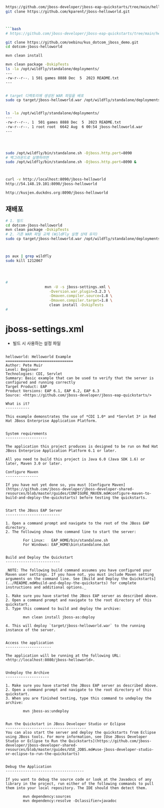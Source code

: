 
```bash
https://github.com/jboss-developer/jboss-eap-quickstarts/tree/main/helloworld
git clone https://github.com/kparent/jboss-helloworld.git



```bash
# https://github.com/jboss-developer/jboss-eap-quickstarts/tree/main/helloworld

git clone https://github.com/oebinu/kus_dotcom_jboss_demo.git
cd dotcom-jboss-helloworld

mvn clean install

mvn clean package -DskipTests
ls -la /opt/wildfly/standalone/deployments/
---
-rw-r--r--. 1 501 games 8888 Dec  5  2023 README.txt
---


# target 디렉토리에 생성된 WAR 파일을 배포
sudo cp target/jboss-helloworld.war /opt/wildfly/standalone/deployments/


ls -la /opt/wildfly/standalone/deployments/
---
-rw-r--r--. 1  501 games 8888 Dec  5  2023 README.txt
-rw-r--r--. 1 root root  6642 Aug  6 00:54 jboss-helloworld.war
---




sudo /opt/wildfly/bin/standalone.sh -Djboss.http.port=8090
# 백그라운드로 실행하려면
sudo /opt/wildfly/bin/standalone.sh -Djboss.http.port=8090 &



curl -v http://localhost:8090/jboss-helloworld
http://54.148.19.101:8090/jboss-helloworld

http://kusjen.duckdns.org:8090/jboss-helloworld
```


## 재배포
```bash
# 1. 빌드
cd dotcom-jboss-helloworld
mvn clean package -DskipTests
# 2. 기존 WAR 파일 교체 (WildFly 실행 상태 유지)
sudo cp target/jboss-helloworld.war /opt/wildfly/standalone/deployments/



ps aux | grep wildfly
sudo kill 1212067




#
                  mvn -U -s jboss-settings.xml \
                    -Dversion.war.plugin=3.2.3 \
                    -Dmaven.compiler.source=1.8 \
                    -Dmaven.compiler.target=1.8 \
                    clean install -DskipTests
#


```


# jboss-settings.xml
  - 빌드 시 사용하는 설정 파일







```

helloworld: Helloworld Example
===============================
Author: Pete Muir  
Level: Beginner  
Technologies: CDI, Servlet  
Summary: Basic example that can be used to verify that the server is configured and running correctly  
Target Product: EAP  
Product Versions: EAP 6.1, EAP 6.2, EAP 6.3  
Source: <https://github.com/jboss-developer/jboss-eap-quickstarts/>  

What is it?
-----------

This example demonstrates the use of *CDI 1.0* and *Servlet 3* in Red Hat JBoss Enterprise Application Platform.


System requirements
-------------------

The application this project produces is designed to be run on Red Hat JBoss Enterprise Application Platform 6.1 or later. 

All you need to build this project is Java 6.0 (Java SDK 1.6) or later, Maven 3.0 or later.
 
Configure Maven
---------------

If you have not yet done so, you must [Configure Maven](https://github.com/jboss-developer/jboss-developer-shared-resources/blob/master/guides/CONFIGURE_MAVEN.md#configure-maven-to-build-and-deploy-the-quickstarts) before testing the quickstarts.


Start the JBoss EAP Server
-------------------------

1. Open a command prompt and navigate to the root of the JBoss EAP directory.
2. The following shows the command line to start the server:

        For Linux:   EAP_HOME/bin/standalone.sh
        For Windows: EAP_HOME\bin\standalone.bat

 
Build and Deploy the Quickstart
-------------------------

_NOTE: The following build command assumes you have configured your Maven user settings. If you have not, you must include Maven setting arguments on the command line. See [Build and Deploy the Quickstarts](../README.md#build-and-deploy-the-quickstarts) for complete instructions and additional options._

1. Make sure you have started the JBoss EAP server as described above.
2. Open a command prompt and navigate to the root directory of this quickstart.
3. Type this command to build and deploy the archive:

        mvn clean install jboss-as:deploy

4. This will deploy `target/jboss-helloworld.war` to the running instance of the server.


Access the application 
---------------------

The application will be running at the following URL: <http://localhost:8080/jboss-helloworld>. 


Undeploy the Archive
--------------------

1. Make sure you have started the JBoss EAP server as described above.
2. Open a command prompt and navigate to the root directory of this quickstart.
3. When you are finished testing, type this command to undeploy the archive:

        mvn jboss-as:undeploy


Run the Quickstart in JBoss Developer Studio or Eclipse
-------------------------------------
You can also start the server and deploy the quickstarts from Eclipse using JBoss tools. For more information, see [Use JBoss Developer Studio or Eclipse to Run the Quickstarts](https://github.com/jboss-developer/jboss-developer-shared-resources/blob/master/guides/USE_JDBS.md#use-jboss-developer-studio-or-eclipse-to-run-the-quickstarts) 


Debug the Application
------------------------------------

If you want to debug the source code or look at the Javadocs of any library in the project, run either of the following commands to pull them into your local repository. The IDE should then detect them.

        mvn dependency:sources
        mvn dependency:resolve -Dclassifier=javadoc
